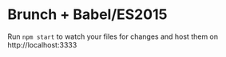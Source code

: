 # Brunch + Babel/ES2015

Run `npm start` to watch your files for changes and host them on http://localhost:3333
